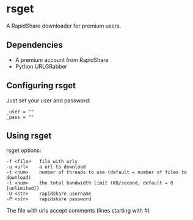rsget
====

A RapidShare downloader for premium users.

Dependencies
------------

 * A premium account from RapidShare
 * Python URLGRabber

Configuring rsget
-----------------

Just set your user and password:
   
    _user = ""
    _pass = ""

Using rsget
-----------

rsget options:

    -f <file>	file with urls
    -u <url>	a url to download
    -t <num>	number of threads to use (default = number of files to download)
    -l <num>	the total bandwidth limit (KB/second, default = 0 [unlimited])
    -U <str>	rapidshare username
    -P <str>	rapidshare password

The file with urls accept comments (lines starting with #)
